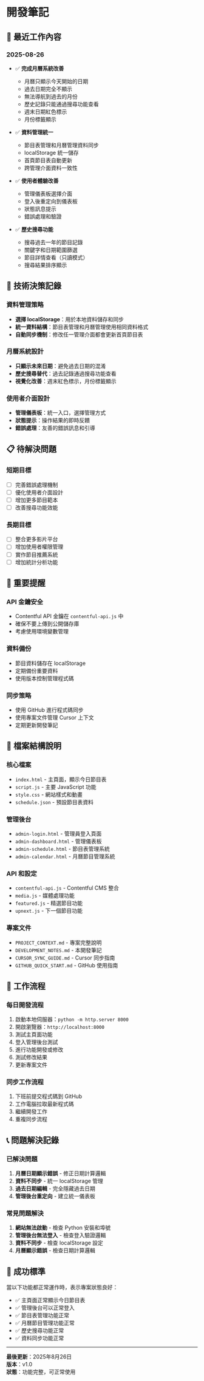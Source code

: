 # 開發筆記

## 📅 最近工作內容

### 2025-08-26
- ✅ **完成月曆系統改善**
  - 月曆只顯示今天開始的日期
  - 過去日期完全不顯示
  - 無法導航到過去的月份
  - 歷史記錄只能通過搜尋功能查看
  - 週末日期紅色標示
  - 月份標籤顯示

- ✅ **資料管理統一**
  - 節目表管理和月曆管理資料同步
  - localStorage 統一儲存
  - 首頁節目表自動更新
  - 跨管理介面資料一致性

- ✅ **使用者體驗改善**
  - 管理儀表板選擇介面
  - 登入後重定向到儀表板
  - 狀態訊息提示
  - 錯誤處理和驗證

- ✅ **歷史搜尋功能**
  - 搜尋過去一年的節目記錄
  - 關鍵字和日期範圍篩選
  - 節目詳情查看（只讀模式）
  - 搜尋結果排序顯示

## 🔧 技術決策記錄

### 資料管理策略
- **選擇 localStorage**：用於本地資料儲存和同步
- **統一資料結構**：節目表管理和月曆管理使用相同資料格式
- **自動同步機制**：修改任一管理介面都會更新首頁節目表

### 月曆系統設計
- **只顯示未來日期**：避免過去日期的混淆
- **歷史搜尋替代**：過去記錄通過搜尋功能查看
- **視覺化改善**：週末紅色標示，月份標籤顯示

### 使用者介面設計
- **管理儀表板**：統一入口，選擇管理方式
- **狀態提示**：操作結果的即時反饋
- **錯誤處理**：友善的錯誤訊息和引導

## 📋 待解決問題

### 短期目標
- [ ] 完善錯誤處理機制
- [ ] 優化使用者介面設計
- [ ] 增加更多節目範本
- [ ] 改善搜尋功能效能

### 長期目標
- [ ] 整合更多影片平台
- [ ] 增加使用者權限管理
- [ ] 實作節目推薦系統
- [ ] 增加統計分析功能

## 🚨 重要提醒

### API 金鑰安全
- Contentful API 金鑰在 `contentful-api.js` 中
- 確保不要上傳到公開儲存庫
- 考慮使用環境變數管理

### 資料備份
- 節目資料儲存在 localStorage
- 定期備份重要資料
- 使用版本控制管理程式碼

### 同步策略
- 使用 GitHub 進行程式碼同步
- 使用專案文件管理 Cursor 上下文
- 定期更新開發筆記

## 📁 檔案結構說明

### 核心檔案
- `index.html` - 主頁面，顯示今日節目表
- `script.js` - 主要 JavaScript 功能
- `style.css` - 網站樣式和動畫
- `schedule.json` - 預設節目表資料

### 管理後台
- `admin-login.html` - 管理員登入頁面
- `admin-dashboard.html` - 管理儀表板
- `admin-schedule.html` - 節目表管理系統
- `admin-calendar.html` - 月曆節目管理系統

### API 和設定
- `contentful-api.js` - Contentful CMS 整合
- `media.js` - 媒體處理功能
- `featured.js` - 精選節目功能
- `upnext.js` - 下一個節目功能

### 專案文件
- `PROJECT_CONTEXT.md` - 專案完整說明
- `DEVELOPMENT_NOTES.md` - 本開發筆記
- `CURSOR_SYNC_GUIDE.md` - Cursor 同步指南
- `GITHUB_QUICK_START.md` - GitHub 使用指南

## 🔄 工作流程

### 每日開發流程
1. 啟動本地伺服器：`python -m http.server 8000`
2. 開啟瀏覽器：`http://localhost:8000`
3. 測試主頁面功能
4. 登入管理後台測試
5. 進行功能開發或修改
6. 測試修改結果
7. 更新專案文件

### 同步工作流程
1. 下班前提交程式碼到 GitHub
2. 工作電腦拉取最新程式碼
3. 繼續開發工作
4. 重複同步流程

## 📞 問題解決記錄

### 已解決問題
1. **月曆日期顯示錯誤** - 修正日期計算邏輯
2. **資料不同步** - 統一 localStorage 管理
3. **過去日期編輯** - 完全隱藏過去日期
4. **管理後台重定向** - 建立統一儀表板

### 常見問題解決
1. **網站無法啟動** - 檢查 Python 安裝和埠號
2. **管理後台無法登入** - 檢查登入驗證邏輯
3. **資料不同步** - 檢查 localStorage 設定
4. **月曆顯示錯誤** - 檢查日期計算邏輯

## 🎯 成功標準

當以下功能都正常運作時，表示專案狀態良好：

- ✅ 主頁面正常顯示今日節目表
- ✅ 管理後台可以正常登入
- ✅ 節目表管理功能正常
- ✅ 月曆節目管理功能正常
- ✅ 歷史搜尋功能正常
- ✅ 資料同步功能正常

---

**最後更新**：2025年8月26日  
**版本**：v1.0  
**狀態**：功能完整，可正常使用








